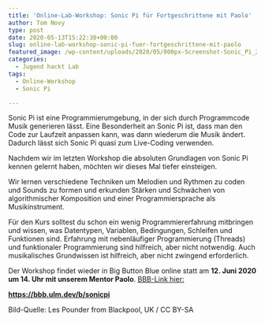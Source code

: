 ```yaml
---
title: 'Online-Lab-Workshop: Sonic Pi für Fortgeschrittene mit Paolo'
author: Tom Novy
type: post
date: 2020-05-13T15:22:38+00:00
slug: online-lab-workshop-sonic-pi-fuer-fortgeschrittene-mit-paolo
featured_image: /wp-content/uploads/2020/05/800px-Screenshot-Sonic_Pi_25106932979-e1589383139222.png
categories:
  - Jugend hackt Lab
tags:
  - Online-Workshop
  - Sonic Pi

---
```

Sonic Pi ist eine Programmierumgebung, in der sich durch Programmcode Musik generieren lässt. Eine Besonderheit an Sonic Pi ist, dass man den Code zur Laufzeit anpassen kann, was dann wiederum die Musik ändert. Dadurch lässt sich Sonic Pi quasi zum Live-Coding verwenden.

Nachdem wir im letzten Workshop die absoluten Grundlagen von Sonic Pi kennen gelernt haben, möchten wir dieses Mal tiefer einsteigen.

Wir lernen verschiedene Techniken um Melodien und Rythmen zu coden und Sounds zu formen und erkunden Stärken und Schwächen von algorithmischer Komposition und einer Programmiersprache als Musikinstrument.

Für den Kurs solltest du schon ein wenig Programmiererfahrung mitbringen und wissen, was Datentypen, Variablen, Bedingungen, Schleifen und Funktionen sind. Erfahrung mit nebenläufiger Programmierung (Threads) und funktionaler Programmierung sind hilfreich, aber nicht notwendig. Auch musikalisches Grundwissen ist hilfreich, aber nicht zwingend erforderlich.

Der Workshop findet wieder in Big Button Blue online statt am **12. Juni 2020 um 14. Uhr mit unserem Mentor Paolo**. [BBB-Link hier: ][1]

**<https://bbb.ulm.dev/b/sonicpi>**

Bild-Quelle: Les Pounder from Blackpool, UK / CC BY-SA

 [1]: https://bbb.ulm.dev/b/sonicpi
